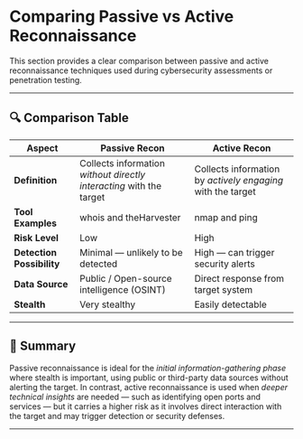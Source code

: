 # Comparing Passive vs Active Reconnaissance

This section provides a clear comparison between passive and active reconnaissance techniques used during cybersecurity assessments or penetration testing.

---

## 🔍 Comparison Table

| **Aspect**              | **Passive Recon**                              | **Active Recon**                             |
|-------------------------|-----------------------------------------------|---------------------------------------------|
| **Definition**          | Collects information *without directly interacting* with the target | Collects information by *actively engaging* with the target |
| **Tool Examples**       | whois and theHarvester          | nmap and ping                 |
| **Risk Level**          | Low                                           | High                                        |
| **Detection Possibility** | Minimal — unlikely to be detected             | High — can trigger security alerts          |
| **Data Source**         | Public / Open-source intelligence (OSINT)     | Direct response from target system          |
| **Stealth**             | Very stealthy                                 | Easily detectable                           |

---

## 📝 Summary

Passive reconnaissance is ideal for the *initial information-gathering phase* where stealth is important, using public or third-party data sources without alerting the target. In contrast, active reconnaissance is used when *deeper technical insights* are needed — such as identifying open ports and services — but it carries a higher risk as it involves direct interaction with the target and may trigger detection or security defenses.

---


